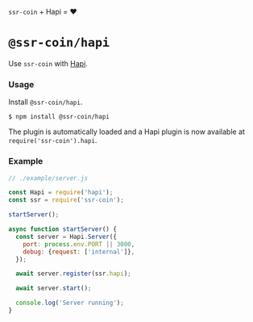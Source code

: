 <!---






    WARNING, READ THIS.
    This is a computed file. Do not edit.
    Instead, edit `/plugins/hapi/readme.template.md` and run `npm run docs` (or `yarn docs`).












    WARNING, READ THIS.
    This is a computed file. Do not edit.
    Instead, edit `/plugins/hapi/readme.template.md` and run `npm run docs` (or `yarn docs`).












    WARNING, READ THIS.
    This is a computed file. Do not edit.
    Instead, edit `/plugins/hapi/readme.template.md` and run `npm run docs` (or `yarn docs`).












    WARNING, READ THIS.
    This is a computed file. Do not edit.
    Instead, edit `/plugins/hapi/readme.template.md` and run `npm run docs` (or `yarn docs`).












    WARNING, READ THIS.
    This is a computed file. Do not edit.
    Instead, edit `/plugins/hapi/readme.template.md` and run `npm run docs` (or `yarn docs`).






-->

`ssr-coin` + Hapi = :heart:

# `@ssr-coin/hapi`

Use `ssr-coin` with [Hapi](https://github.com/hapijs/hapi).

### Usage

Install `@ssr-coin/hapi`.

~~~shell
$ npm install @ssr-coin/hapi
~~~

The plugin is automatically loaded and
a Hapi plugin is now available at `require('ssr-coin').hapi`.

### Example

~~~js
// ./example/server.js

const Hapi = require('hapi');
const ssr = require('ssr-coin');

startServer();

async function startServer() {
  const server = Hapi.Server({
    port: process.env.PORT || 3000,
    debug: {request: ['internal']},
  });

  await server.register(ssr.hapi);

  await server.start();

  console.log('Server running');
}
~~~

<!---






    WARNING, READ THIS.
    This is a computed file. Do not edit.
    Instead, edit `/plugins/hapi/readme.template.md` and run `npm run docs` (or `yarn docs`).












    WARNING, READ THIS.
    This is a computed file. Do not edit.
    Instead, edit `/plugins/hapi/readme.template.md` and run `npm run docs` (or `yarn docs`).












    WARNING, READ THIS.
    This is a computed file. Do not edit.
    Instead, edit `/plugins/hapi/readme.template.md` and run `npm run docs` (or `yarn docs`).












    WARNING, READ THIS.
    This is a computed file. Do not edit.
    Instead, edit `/plugins/hapi/readme.template.md` and run `npm run docs` (or `yarn docs`).












    WARNING, READ THIS.
    This is a computed file. Do not edit.
    Instead, edit `/plugins/hapi/readme.template.md` and run `npm run docs` (or `yarn docs`).






-->
